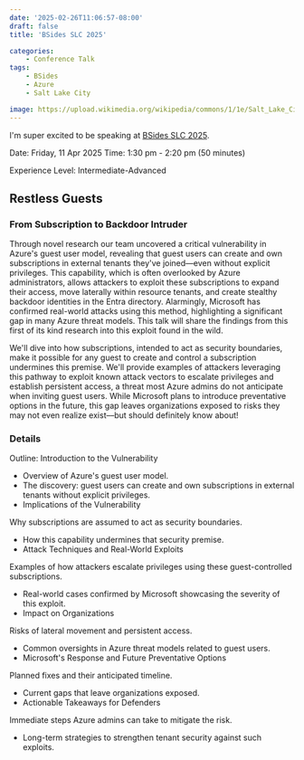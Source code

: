 ```yaml
---
date: '2025-02-26T11:06:57-08:00'
draft: false
title: 'BSides SLC 2025'

categories:
    - Conference Talk
tags:
    - BSides
    - Azure
    - Salt Lake City

image: https://upload.wikimedia.org/wikipedia/commons/1/1e/Salt_Lake_City_-_July_16%2C_2011.jpg
---
```


I'm super excited to be speaking at [BSides SLC 2025](https://www.bsidesslc.org/).

Date: Friday, 11 Apr 2025
Time: 1:30 pm - 2:20 pm (50 minutes)

Experience Level: Intermediate-Advanced

## Restless Guests

### From Subscription to Backdoor Intruder

Through novel research our team uncovered a critical vulnerability in Azure's guest user model, revealing that guest users can create and own subscriptions in external tenants they've joined—even without explicit privileges. This capability, which is often overlooked by Azure administrators, allows attackers to exploit these subscriptions to expand their access, move laterally within resource tenants, and create stealthy backdoor identities in the Entra directory. Alarmingly, Microsoft has confirmed real-world attacks using this method, highlighting a significant gap in many Azure threat models. This talk will share the findings from this first of its kind research into this exploit found in the wild.

We'll dive into how subscriptions, intended to act as security boundaries, make it possible for any guest to create and control a subscription undermines this premise. We'll provide examples of attackers leveraging this pathway to exploit known attack vectors to escalate privileges and establish persistent access, a threat most Azure admins do not anticipate when inviting guest users. While Microsoft plans to introduce preventative options in the future, this gap leaves organizations exposed to risks they may not even realize exist––but should definitely know about!

### Details

Outline:
Introduction to the Vulnerability

- Overview of Azure's guest user model.
- The discovery: guest users can create and own subscriptions in external tenants without explicit privileges.
- Implications of the Vulnerability

Why subscriptions are assumed to act as security boundaries.
- How this capability undermines that security premise.
- Attack Techniques and Real-World Exploits

Examples of how attackers escalate privileges using these guest-controlled subscriptions.
- Real-world cases confirmed by Microsoft showcasing the severity of this exploit.
- Impact on Organizations

Risks of lateral movement and persistent access.
- Common oversights in Azure threat models related to guest users.
- Microsoft's Response and Future Preventative Options

Planned fixes and their anticipated timeline.
- Current gaps that leave organizations exposed.
- Actionable Takeaways for Defenders

Immediate steps Azure admins can take to mitigate the risk.
- Long-term strategies to strengthen tenant security against such exploits.


